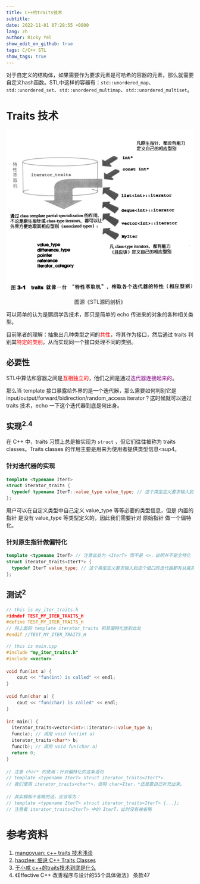 ```yaml
---
title: C++的traits技术
subtitle:
date: 2022-11-01 07:28:55 +0800
lang: zh
author: Ricky Yel
show_edit_on_github: true
tags: C/C++ STL
show_tags: true
---
```


对于自定义的结构体，如果需要作为要求元素是可哈希的容器的元素，那么就需要自定义hash函数。STL中这样的容器有：`std::unordered_map`、`std::unordered_set`、`std::unordered_multimap`、`std::unordered_multiset`。
<!--more-->

# Traits 技术

<div style="text-align:center">
  <img src="/assets/traits技术.assets/1092165-20170226202119929-679463344.png">
  <p>图源《STL源码剖析》</p>
</div>

可以简单的认为是鹦鹉学舌技术，即只是简单的 echo 传进来的对象的各种相关类型。

目前笔者的理解：抽象出几种类型之间的<font color =red>共性</font>，将其作为接口，然后通过 traits 判别其<font color =red>特定的类别</font>。从而实现同一个接口处理不同的类别。

## 必要性

STL中算法和容器之间是<font color =red>互相独立的</font>，他们之间是通过<font color = purple>迭代器连接起来的</font>。

那么当 template 接口暴露给外界的是一个迭代器，那么需要如何判别它是 input/output/forward/bidirection/random_access iterator？这时候就可以通过 traits 技术，echo 一下这个迭代器到底是何出身。

## 实现<sup>2.4</sup>

在 C++ 中，traits 习惯上总是被实现为 `struct` ，但它们往往被称为 traits classes。Traits classes 的作用主要是用来为使用者提供类型信息<sup4</sup>。

### 针对迭代器的实现

```cpp
template <typename IterT>
struct iterator_traits {
  typedef typename IterT::value_type value_type; // 这个类型定义要求输入到这个借口的迭代器都有从属类型value_type，即 IterT::value_type
};
```

用户可以在自定义类型中自己定义 value_type 等等必要的类型信息，但是 内置的指针 是没有 value_type 等类型定义的，因此我们需要针对 原始指针 做一个偏特化。

### 针对原生指针做偏特化

```cpp
template <typename IterT> // 注意此处为 <IterT> 而不是 <>，说明并不是全特化
struct iterator_traits<IterT*> {
  typedef IterT value_type; // 这个类型定义要求输入到这个借口的迭代器都有从属类型value_type，即 IterT::value_type
};
```

## 测试<sup>2</sup>

```cpp
// this is my_iter_traits.h
#idndef TEST_MY_ITER_TRAITS_H
#define TEST_MY_ITER_TRAITS_H
// 将上面的 template iterator_traits 和其偏特化放到此处
#endif //TEST_MY_ITER_TRAITS_H
```



```cpp
// this is main.cpp
#include "my_iter_traits.h"
#include <vector>

void fun(int a) {
    cout << "fun(int) is called" << endl;
}

void fun(char a) {
    cout << "fun(char) is called" << endl;
}

int main() {
  iterator_traits<vector<int>::iterator>::value_type a;
  func(a); // 调用 void fun(int a)
  iterator_traits<char*> b;
  func(b); // 调用 void fun(char a)
  return 0;
}

// 注意 char* 的使用：针对偏特化的这条语句
// template <typename IterT> struct iterator_traits<IterT*>
// 我们使用 iterator_traits<char*>，说明 char=Iter，*还是要自己补充出来。

// 其实模板不省略的话，应该写为：
// template <typename IterT> struct iterator_traits<IterT> {...};
// 注意看 iterator_traits<IterT> 中的 IterT，此时没有被省略
```

# 参考资料

1. [mangoyuan: c++ traits 技术浅谈](https://www.cnblogs.com/mangoyuan/p/6446046.html)
2. [haozlee: 细说 C++ Traits Classes](https://blog.csdn.net/lihao21/article/details/55043881)
3. [于小咸 c++的traits技术到底是什么](https://zhuanlan.zhihu.com/p/413864991)
4. 《Effective C++ 改善程序与设计的55个具体做法》 条款47

